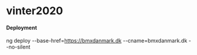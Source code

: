 # vinter2020


#### Deployment  

ng deploy --base-href=https://bmxdanmark.dk --cname=bmxdanmark.dk --no-silent
